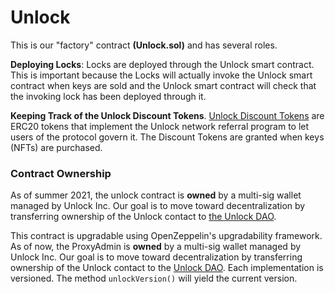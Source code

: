 # Unlock

This is our "factory" contract **(Unlock.sol)** and has several roles.

**Deploying Locks**: Locks are deployed through the Unlock smart contract. This is important because the Locks will actually invoke the Unlock smart contract when keys are sold and the Unlock smart contract will check that the invoking lock has been deployed through it.

**Keeping Track of the Unlock Discount Tokens**. [Unlock Discount Tokens](../../governance/the-unlock-token/) are ERC20 tokens that implement the Unlock network referral program to let users of the protocol govern it. The Discount Tokens are granted when keys (NFTs) are purchased.

### Contract Ownership

As of summer 2021, the unlock contract is **owned** by a multi-sig wallet managed by Unlock Inc. Our goal is to move toward decentralization by transferring ownership of the Unlock contact to [the Unlock DAO](../../governance/unlock-dao/).

This contract is upgradable using OpenZeppelin's upgradability framework. As of now, the ProxyAdmin is **owned** by a multi-sig wallet managed by Unlock Inc. Our goal is to move toward decentralization by transferring ownership of the Unlock contact to the [Unlock DAO](../../governance/unlock-dao/). Each implementation is versioned. The method `unlockVersion()` will yield the current version.
